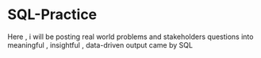 # SQL-Practice
Here , i will be posting real world problems and stakeholders questions into meaningful , insightful , data-driven output came by SQL 
